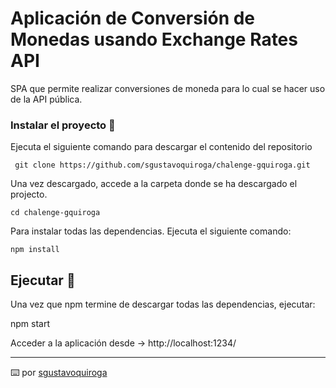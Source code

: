 # Aplicación de Conversión de Monedas usando Exchange Rates API

SPA que permite realizar conversiones de moneda para lo cual se hacer uso de la API pública.

### Instalar el proyecto 🔧

Ejecuta el siguiente comando para descargar el contenido del repositorio

```
 git clone https://github.com/sgustavoquiroga/chalenge-gquiroga.git
```

Una vez descargado, accede a la carpeta donde se ha descargado el projecto.

```
cd chalenge-gquiroga
```

Para instalar todas las dependencias. Ejecuta el siguiente comando:

```
npm install
```

## Ejecutar 🚀

Una vez que npm termine de descargar todas las dependencias, ejecutar:

npm start

Acceder a la aplicación desde -> http://localhost:1234/

---
⌨️ por [sgustavoquiroga](https://github.com/sgustavoquiroga)

